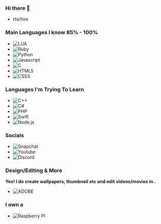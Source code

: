 ### Hi there 👋

- He/him

### Main Languages I know 85% - 100%

- ![LUA](https://img.shields.io/badge/lua-%232C2D72.svg?&style=for-the-badge&logo=lua&logoColor=white)
- ![Ruby](https://img.shields.io/badge/ruby-%23CC342D.svg?&style=for-the-badge&logo=ruby&logoColor=white)
- ![Python](https://img.shields.io/badge/python%20-%2314354C.svg?&style=for-the-badge&logo=python&logoColor=white)
- ![Javascript](https://img.shields.io/badge/javascript%20-%23323330.svg?&style=for-the-badge&logo=javascript&logoColor=%23F7DF1E)
- ![C](https://img.shields.io/badge/c%20-%2300599C.svg?&style=for-the-badge&logo=c&logoColor=white)
- ![HTML5](https://img.shields.io/badge/html5%20-%23E34F26.svg?&style=for-the-badge&logo=html5&logoColor=white)
- ![CSS3](https://img.shields.io/badge/css3%20-%231572B6.svg?&style=for-the-badge&logo=css3&logoColor=white)

### Languages I'm Trying To Learn

- ![C++](https://img.shields.io/badge/c++%20-%2300599C.svg?&style=for-the-badge&logo=c%2B%2B&ogoColor=white)
- ![C#](https://img.shields.io/badge/c%23%20-%23239120.svg?&style=for-the-badge&logo=c-sharp&logoColor=white)
- ![PHP](https://img.shields.io/badge/php-%23777BB4.svg?&style=for-the-badge&logo=php&logoColor=white)
- ![Swift](https://img.shields.io/badge/swift-%23FA7343.svg?&style=for-the-badge&logo=swift&logoColor=white)
- ![Node.js](https://img.shields.io/badge/node.js%20-%2343853D.svg?&style=for-the-badge&logo=node.js&logoColor=white)

### Socials

- ![Snapchat](https://img.shields.io/badge/<kiwizsnapss>%20-%23FFFC00.svg?&style=for-the-badge&logo=Snapchat&logoColor=white)
- ![Youtube](https://img.shields.io/badge/<Insert_Dread_Here>%20-%23FF0000.svg?&style=for-the-badge&logo=YouTube&logoColor=white)
- ![Discord](https://img.shields.io/badge/%3CCheckBackSoon!%3E%20-%237289DA.svg?&style=for-the-badge&logo=discord&logoColor=white)

### Design/Editing & More
**Yes! I do create wallpapers, thumbnail etc and edit videos/movies in..**
- ![ADOBE](https://img.shields.io/badge/adobe%20-%23FF0000.svg?&style=for-the-badge&logo=adobe&logoColor=white)

### I own a

- ![Raspberry PI](https://img.shields.io/badge/-Raspberry%20Pi-C51A4A?style=for-the-badge&logo=Raspberry-Pi)


